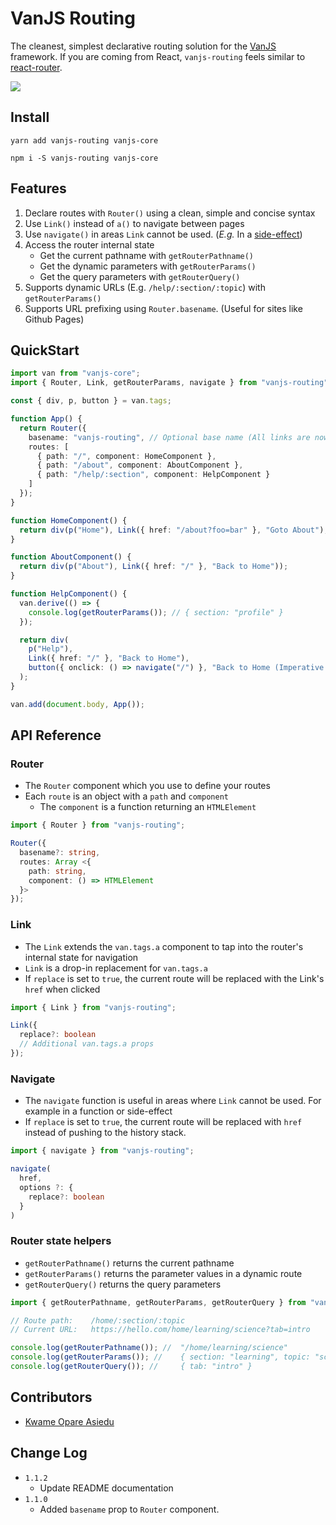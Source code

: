 # VanJS Routing

The cleanest, simplest declarative routing solution for the [VanJS](https://vanjs.org/) framework. If you are coming
from React, `vanjs-routing` feels similar to [react-router](https://npmjs.org/package/react-router).

[![](https://img.shields.io/badge/Github-Star-blue)](https://github.com/kwameopareasiedu/vanjs-routing)

## Install

```shell
yarn add vanjs-routing vanjs-core
```

```shell
npm i -S vanjs-routing vanjs-core
```

## Features

1. Declare routes with `Router()` using a clean, simple and concise syntax
2. Use `Link()` instead of `a()` to navigate between pages
3. Use `navigate()` in areas `Link` cannot be used. (_E.g._ In a [side-effect](https://vanjs.org/tutorial#side-effect))
4. Access the router internal state
   - Get the current pathname with `getRouterPathname()`
   - Get the dynamic parameters with `getRouterParams()`
   - Get the query parameters with `getRouterQuery()`
5. Supports dynamic URLs (E.g. `/help/:section/:topic`) with `getRouterParams()`
6. Supports URL prefixing using `Router.basename`. (Useful for sites like Github Pages)

## QuickStart

```typescript
import van from "vanjs-core";
import { Router, Link, getRouterParams, navigate } from "vanjs-routing";

const { div, p, button } = van.tags;

function App() {
  return Router({
    basename: "vanjs-routing", // Optional base name (All links are now prefixed with '/vanjs-routing')
    routes: [
      { path: "/", component: HomeComponent },
      { path: "/about", component: AboutComponent },
      { path: "/help/:section", component: HelpComponent }
    ]
  });
}

function HomeComponent() {
  return div(p("Home"), Link({ href: "/about?foo=bar" }, "Goto About"), Link({ href: "/help/profile" }, "Goto Help"));
}

function AboutComponent() {
  return div(p("About"), Link({ href: "/" }, "Back to Home"));
}

function HelpComponent() {
  van.derive(() => {
    console.log(getRouterParams()); // { section: "profile" }
  });

  return div(
    p("Help"),
    Link({ href: "/" }, "Back to Home"),
    button({ onclick: () => navigate("/") }, "Back to Home (Imperative navigation)")
  );
}

van.add(document.body, App());
```

## API Reference

### Router

- The `Router` component which you use to define your routes
- Each `route` is an object with a `path` and `component`
  - The `component` is a function returning an `HTMLElement`

```typescript
import { Router } from "vanjs-routing";

Router({
  basename?: string,
  routes: Array <{
    path: string,
    component: () => HTMLElement
  }>
});
```

### Link

- The `Link` extends the `van.tags.a` component to tap into the router's internal state for navigation
- `Link` is a drop-in replacement for `van.tags.a`
- If `replace` is set to `true`, the current route will be replaced with the Link's `href` when clicked

```typescript
import { Link } from "vanjs-routing";

Link({
  replace?: boolean
  // Additional van.tags.a props
});
```

### Navigate

- The `navigate` function is useful in areas where `Link` cannot be used. For example in a function or side-effect
- If `replace` is set to `true`, the current route will be replaced with `href` instead of pushing to the history stack.

```typescript
import { navigate } from "vanjs-routing";

navigate(
  href,
  options ?: {
    replace?: boolean
  }
)
```

### Router state helpers

- `getRouterPathname()` returns the current pathname
- `getRouterParams()` returns the parameter values in a dynamic route
- `getRouterQuery()` returns the query parameters

```typescript
import { getRouterPathname, getRouterParams, getRouterQuery } from "vanjs-routing";

// Route path:    /home/:section/:topic
// Current URL:   https://hello.com/home/learning/science?tab=intro

console.log(getRouterPathname()); //  "/home/learning/science"
console.log(getRouterParams()); //    { section: "learning", topic: "science" }
console.log(getRouterQuery()); //     { tab: "intro" }
```

## Contributors

- [Kwame Opare Asiedu](https://github.com/kwameopareasiedu)

## Change Log

- `1.1.2`
  - Update README documentation
- `1.1.0`
  - Added `basename` prop to `Router` component.
